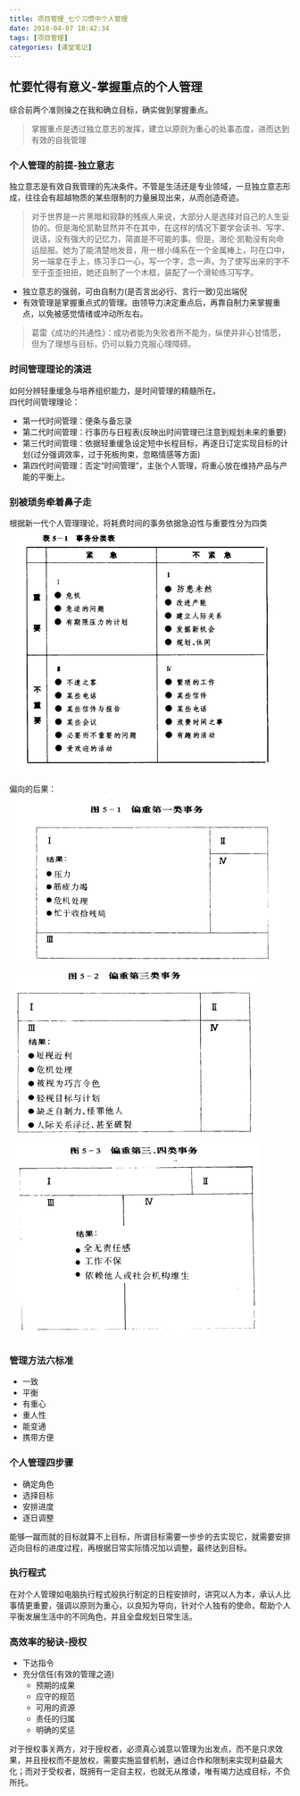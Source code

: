 ```yaml
---
title: 项目管理_七个习惯中个人管理
date: 2018-04-07 18:42:34
tags: [项目管理]
categories: [课堂笔记]
---
```

## 忙要忙得有意义-掌握重点的个人管理
综合前两个准则操之在我和确立目标，确实做到掌握重点。
> 掌握重点是透过独立意志的发挥，建立以原则为重心的处事态度，进而达到有效的自我管理  

### 个人管理的前提-独立意志
独立意志是有效自我管理的先决条件。不管是生活还是专业领域，一旦独立意志形成，往往会有超越物质的某些限制的力量展现出来，从而创造奇迹。
> 对于世界是一片黑暗和寂静的残疾人来说，大部分人是选择对自己的人生妥协的。但是海伦凯勒显然并不在其中，在这样的情况下要学会读书、写字、说话，没有强大的记忆力，简直是不可能的事。但是，海伦·凯勒没有向命运屈服。她为了能清楚地发音，用一根小绳系在一个金属棒上，叼在口中，另一端拿在手上，练习手口一心，写一个字，念一声。为了使写出来的字不至于歪歪扭扭，她还自制了一个木框，装配了一个滑轮练习写字。  

- 独立意志的强弱，可由自制力(是否言出必行、言行一致)见出端倪
- 有效管理是掌握重点式的管理。由领导力决定重点后，再靠自制力来掌握重点，以免被感觉情绪或冲动所左右。
> 葛雷《成功的共通性》：成功者能为失败者所不能为，纵使并非心甘情愿，但为了理想与目标，仍可以毅力克服心理障碍。

### 时间管理理论的演进  
如何分辨轻重缓急与培养组织能力，是时间管理的精髓所在。  
四代时间管理理论：  
- 第一代时间管理：便条与备忘录
- 第二代时间管理：行事历与日程表(反映出时间管理已注意到规划未来的重要)
- 第三代时间管理：依据轻重缓急设定短中长程目标，再逐日订定实现目标的计划(过分强调效率，过于死板拘束，忽略情感等方面)
- 第四代时间管理：否定“时间管理”，主张个人管理，将重心放在维持产品与产能的平衡上。

### 别被琐务牵着鼻子走  
根据新一代个人管理理论，将耗费时间的事务依据急迫性与重要性分为四类
![](项目管理-七个习惯中个人管理/pic1.png)  

偏向的后果：  
![](项目管理-七个习惯中个人管理/pic2.png)
![](项目管理-七个习惯中个人管理/pic3.png)
![](项目管理-七个习惯中个人管理/pic4.png)
### 管理方法六标准  
- 一致
- 平衡
- 有重心
- 重人性
- 能变通
- 携带方便

### 个人管理四步骤
- 确定角色
- 选择目标
- 安排进度
- 逐日调整

能够一蹴而就的目标就算不上目标，所谓目标需要一步步的去实现它，就需要安排迈向目标的进度过程，再根据日常实际情况加以调整，最终达到目标。
### 执行程式
在对个人管理如电脑执行程式般执行制定的日程安排时，讲究以人为本，承认人比事情更重要，强调以原则为重心，以良知为导向，针对个人独有的使命，帮助个人平衡发展生活中的不同角色，并且全盘规划日常生活。
### 高效率的秘诀-授权
- 下达指令
- 充分信任(有效的管理之道)
  - 预期的成果
  - 应守的规范
  - 可用的资源
  - 责任的归属
  - 明确的奖惩  

对于授权事关两方，对于授权者，必须真心诚意以管理为出发点，而不是只求效果，并且授权而不是放权，需要实施监督机制，通过合作和限制来实现利益最大化；而对于受权者，既拥有一定自主权，也就无从推诿，唯有竭力达成目标，不负所托。
